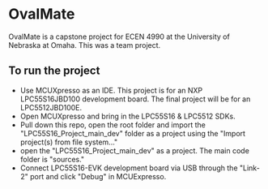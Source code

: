# OvalMate
OvalMate is a capstone project for ECEN 4990 at the University of Nebraska at Omaha. This was a team project.

## To run the project
 - Use MCUXpresso as an IDE. This project is for an NXP LPC55S16JBD100 development board. The final project will be for an LPC5512JBD100E.
 - Open MCUXpresso and bring in the LPC55S16 & LPC5512 SDKs.
 - Pull down this repo, open the root folder and import the "LPC55S16_Project_main_dev" folder as a project using the "Import project(s) from file system..."
 - open the "LPC55S16_Project_main_dev" as a project. The main code folder is "sources."
 - Connect LPC55S16-EVK development board via USB through the "Link-2" port and click "Debug" in MCUExpresso.

